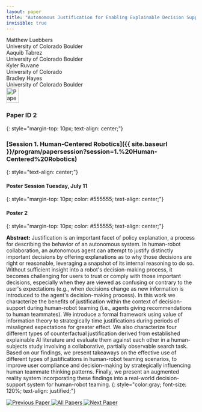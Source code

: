 ```yaml
---
layout: paper
title: "Autonomous Justification for Enabling Explainable Decision Support in Human-Robot Teaming"
invisible: true
---
```

<div class="paper-authors">
<div class="paper-author-box">
    <div class="paper-author-name">Matthew Luebbers</div>
    <div class="paper-author-uni">University of Colorado Boulder</div>
</div>
<div class="paper-author-box">
    <div class="paper-author-name">Aaquib Tabrez</div>
    <div class="paper-author-uni">University of Colorado Boulder</div>
</div>
<div class="paper-author-box">
    <div class="paper-author-name">Kyler Ruvane</div>
    <div class="paper-author-uni">University of Colorado</div>
</div>
<div class="paper-author-box">
    <div class="paper-author-name">Bradley Hayes</div>
    <div class="paper-author-uni">University of Colorado Boulder</div>
</div>

</div><div class="paper-pdf">
<div> <a href="http://www.roboticsproceedings.org/rss19/p002.pdf"><img src="{{ site.baseurl }}/images/paper_link.png" alt="Paper Website" width = "33"  height = "40"/></a> </div>
</div>

### Paper ID 2
{: style="margin-top: 10px; text-align: center;"}

### [Session 1. Human-Centered Robotics]({{ site.baseurl }}/program/papersession?session=1.%20Human-Centered%20Robotics)
{: style="text-align: center;"}

#### Poster Session Tuesday, July 11
{: style="margin-top: 10px; color: #555555; text-align: center;"}

#### Poster 2
{: style="margin-top: 10px; color: #555555; text-align: center;"}

<b style="color: black;">Abstract: </b>Justification is an important facet of policy explanation, a process for describing the behavior of an autonomous system. In human-robot collaboration, an autonomous agent can attempt to justify distinctly important decisions by offering explanations as to why those decisions are right or reasonable, leveraging a snapshot of its internal reasoning to do so. Without sufficient insight into a robot's decision-making process, it becomes challenging for users to trust or comply with those important decisions, especially when they are viewed as confusing or contrary to the user's expectations (e.g., when decisions change as new information is introduced to the agent's decision-making process). In this work we characterize the benefits of justification within the context of decision-support during human-robot teaming (i.e., agents giving recommendations to human teammates). We introduce a formal framework using value of information theory to strategically time justifications during periods of misaligned expectations for greater effect. We also characterize four different types of counterfactual justification derived from established explainable AI literature and evaluate them against each other in a human-subjects study involving a collaborative, partially observable search task. Based on our findings, we present takeaways on the effective use of different types of justifications in human-robot teaming scenarios, to improve user compliance and decision-making by strategically influencing human teammate thinking patterns. Finally, we present an augmented reality system incorporating these findings into a real-world decision-support system for human-robot teaming.
{: style="color:gray; font-size: 120%; text-align: justified;"}


<div class="paper-menu">
<a href="{{ site.baseurl }}/program/papers/001/"> <img src="{{ site.baseurl }}/images/previous_paper_icon.png" alt="Previous Paper" title="Previous Paper"/> </a>
<a href="{{ site.baseurl }}/program/papers"><img src="{{ site.baseurl }}/images/overview_icon.png" alt="All Papers" title="All Papers"/> </a>
<a href="{{ site.baseurl }}/program/papers/003/"> <img src="{{ site.baseurl }}/images/next_paper_icon.png" alt="Next Paper" title="Next Paper"/> </a>

</div>
